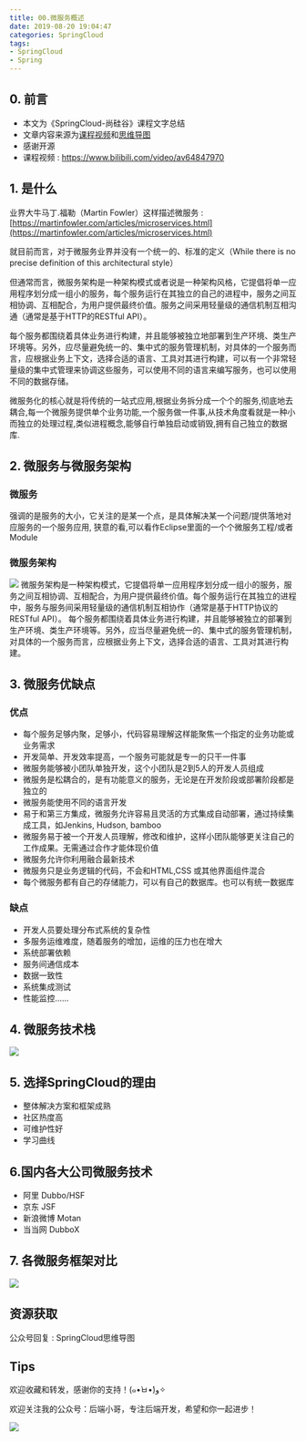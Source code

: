 ```yaml
---
title: 00.微服务概述
date: 2019-08-20 19:04:47
categories: SpringCloud
tags:
- SpringCloud
- Spring
---
```


## 0. 前言
- 本文为《SpringCloud-尚硅谷》课程文字总结
- 文章内容来源为[课程视频](https://www.bilibili.com/video/av64847970/)和[思维导图](https://u20964900.ctfile.com/fs/20964900-393602389)
- 感谢开源
- 课程视频 : https://www.bilibili.com/video/av64847970

<!--more-->

## 1. 是什么
业界大牛马丁.福勒（Martin Fowler）这样描述微服务 : [https://martinfowler.com/articles/microservices.html](https://martinfowler.com/articles/microservices.html)

就目前而言，对于微服务业界并没有一个统一的、标准的定义（While there is no precise definition of this architectural style）

但通常而言，微服务架构是一种架构模式或者说是一种架构风格，它提倡将单一应用程序划分成一组小的服务，每个服务运行在其独立的自己的进程中，服务之间互相协调、互相配合，为用户提供最终价值。服务之间采用轻量级的通信机制互相沟通（通常是基于HTTP的RESTful API）。

每个服务都围绕着具体业务进行构建，并且能够被独立地部署到生产环境、类生产环境等。另外，应尽量避免统一的、集中式的服务管理机制，对具体的一个服务而言，应根据业务上下文，选择合适的语言、工具对其进行构建，可以有一个非常轻量级的集中式管理来协调这些服务，可以使用不同的语言来编写服务，也可以使用不同的数据存储。

微服务化的核心就是将传统的一站式应用,根据业务拆分成一个个的服务,彻底地去耦合,每一个微服务提供单个业务功能,一个服务做一件事,从技术角度看就是一种小而独立的处理过程,类似进程概念,能够自行单独启动或销毁,拥有自己独立的数据库.

## 2. 微服务与微服务架构
### 微服务 
强调的是服务的大小，它关注的是某一个点，是具体解决某一个问题/提供落地对应服务的一个服务应用, 
狭意的看,可以看作Eclipse里面的一个个微服务工程/或者Module
### 微服务架构

![](https://github.com/lujiahao0708/PicRepo/raw/master/blogPic/SpringCloud/%E5%B0%9A%E7%A1%85%E8%B0%B7-SpringCloud%E6%95%99%E7%A8%8B/00.%E5%BE%AE%E6%9C%8D%E5%8A%A1%E6%A6%82%E8%BF%B0/1.%E5%BE%AE%E6%9C%8D%E5%8A%A1%E6%9E%B6%E6%9E%84.png)
微服务架构是⼀种架构模式，它提倡将单⼀应⽤程序划分成⼀组⼩的服务，服务之间互相协调、互相配合，为⽤户提供最终价值。每个服务运⾏在其独⽴的进程中，服务与服务间采⽤轻量级的通信机制互相协作（通常是基于HTTP协议的RESTful API）。
每个服务都围绕着具体业务进⾏构建，并且能够被独⽴的部署到⽣产环境、类⽣产环境等。另外，应当尽量避免统⼀的、集中式的服务管理机制，对具体的⼀个服务⽽⾔，应根据业务上下⽂，选择合适的语⾔、⼯具对其进⾏构建。 

## 3. 微服务优缺点
### 优点 
- 每个服务足够内聚，足够小，代码容易理解这样能聚焦一个指定的业务功能或业务需求 
- 开发简单、开发效率提高，一个服务可能就是专一的只干一件事
- 微服务能够被小团队单独开发，这个小团队是2到5人的开发人员组成
- 微服务是松耦合的，是有功能意义的服务，无论是在开发阶段或部署阶段都是独立的
- 微服务能使用不同的语言开发
- 易于和第三方集成，微服务允许容易且灵活的方式集成自动部署，通过持续集成工具，如Jenkins, Hudson, bamboo
- 微服务易于被一个开发人员理解，修改和维护，这样小团队能够更关注自己的工作成果。无需通过合作才能体现价值
- 微服务允许你利用融合最新技术
- 微服务只是业务逻辑的代码，不会和HTML,CSS 或其他界面组件混合
- 每个微服务都有自己的存储能力，可以有自己的数据库。也可以有统一数据库
 
### 缺点 
- 开发人员要处理分布式系统的复杂性 
- 多服务运维难度，随着服务的增加，运维的压力也在增大 
- 系统部署依赖 
- 服务间通信成本 
- 数据一致性 
- 系统集成测试 
- 性能监控…… 

## 4. 微服务技术栈

![](https://raw.githubusercontent.com/lujiahao0708/PicRepo/master/blogPic/SpringCloud/%E5%B0%9A%E7%A1%85%E8%B0%B7-SpringCloud%E6%95%99%E7%A8%8B/00.%E5%BE%AE%E6%9C%8D%E5%8A%A1%E6%A6%82%E8%BF%B0/2.%E5%BE%AE%E6%9C%8D%E5%8A%A1%E6%8A%80%E6%9C%AF%E6%A0%88.png)

## 5. 选择SpringCloud的理由

- 整体解决方案和框架成熟
- 社区热度高
- 可维护性好
- 学习曲线

## 6.国内各大公司微服务技术

- 阿里 Dubbo/HSF
- 京东 JSF
- 新浪微博 Motan
- 当当网 DubboX

## 7. 各微服务框架对比

![](https://raw.githubusercontent.com/lujiahao0708/PicRepo/master/blogPic/SpringCloud/%E5%B0%9A%E7%A1%85%E8%B0%B7-SpringCloud%E6%95%99%E7%A8%8B/00.%E5%BE%AE%E6%9C%8D%E5%8A%A1%E6%A6%82%E8%BF%B0/3.%E5%90%84%E5%BE%AE%E6%9C%8D%E5%8A%A1%E6%A1%86%E6%9E%B6%E5%AF%B9%E6%AF%94.png)


## 资源获取
公众号回复 : SpringCloud思维导图

## Tips
欢迎收藏和转发，感谢你的支持！(๑•̀ㅂ•́)و✧ 

欢迎关注我的公众号：后端小哥，专注后端开发，希望和你一起进步！

![](https://github.com/lujiahao0708/PicRepo/raw/master/公众号二维码.jpg)

